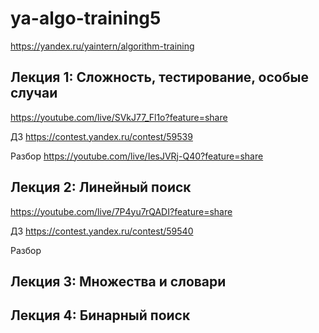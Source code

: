 # ya-algo-training5

https://yandex.ru/yaintern/algorithm-training

## Лекция 1: Сложность, тестирование, особые случаи

https://youtube.com/live/SVkJ77_Fl1o?feature=share

ДЗ https://contest.yandex.ru/contest/59539

Разбор https://youtube.com/live/IesJVRj-Q40?feature=share

## Лекция 2: Линейный поиск

https://youtube.com/live/7P4yu7rQADI?feature=share

ДЗ https://contest.yandex.ru/contest/59540

Разбор 


## Лекция 3: Множества и словари

## Лекция 4: Бинарный поиск

